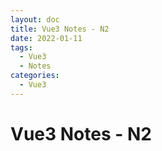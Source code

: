 ```yaml
---
layout: doc
title: Vue3 Notes - N2
date: 2022-01-11
tags:
  - Vue3
  - Notes
categories:
  - Vue3
---
```


# Vue3 Notes - N2
